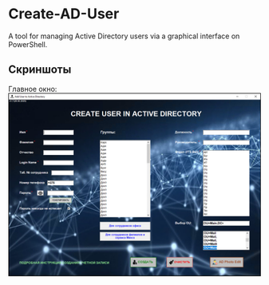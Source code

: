# Create-AD-User
A tool for managing Active Directory users via a graphical interface on PowerShell.

## Скриншоты

Главное окно:  
<img src="screens/sc1.PNG" alt="Главное окно" style="border:1px solid black; width:600px;">
